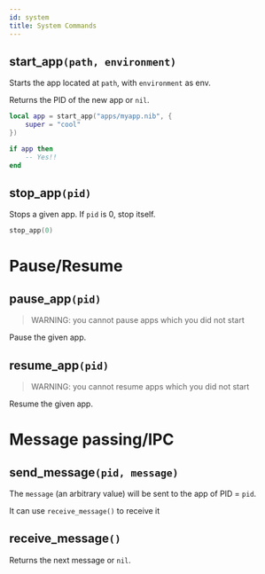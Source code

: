 ```yaml
---
id: system
title: System Commands
---
```


## start_app`(path, environment)`

Starts the app located at `path`, with `environment` as env.

Returns the PID of the new app or `nil`.

```lua
local app = start_app("apps/myapp.nib", {
    super = "cool"
})

if app then
    -- Yes!!
end
```

## stop_app`(pid)`

Stops a given app. If `pid` is 0, stop itself.

```lua
stop_app(0)
```

# Pause/Resume 

## pause_app`(pid)`

> WARNING: you cannot pause apps which you did not start

Pause the given app.

## resume_app`(pid)`

> WARNING: you cannot resume apps which you did not start

Resume the given app.

# Message passing/IPC

## send_message`(pid, message)`

The `message` (an arbitrary value) will be sent to the app of PID = `pid`.

It can use `receive_message()` to receive it

## receive_message`()`

Returns the next message or `nil`.
